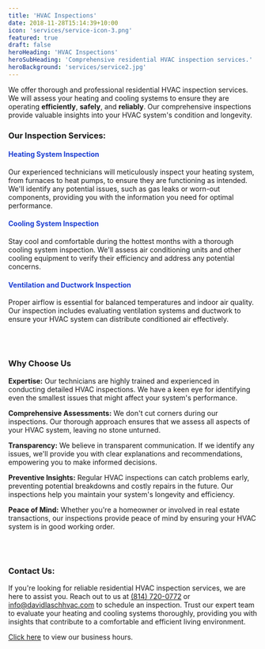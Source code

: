 ```yaml
---
title: 'HVAC Inspections'
date: 2018-11-28T15:14:39+10:00
icon: 'services/service-icon-3.png'
featured: true
draft: false
heroHeading: 'HVAC Inspections'
heroSubHeading: 'Comprehensive residential HVAC inspection services.'
heroBackground: 'services/service2.jpg'
---
```


We offer thorough and professional residential HVAC inspection services. We will assess your heating and cooling systems to ensure they are operating **efficiently**, **safely**, and **reliably**. Our comprehensive inspections provide valuable insights into your HVAC system's condition and longevity.

### Our Inspection Services:

<h4 style="color:rgb(28,62,211)">Heating System Inspection</h4>

Our experienced technicians will meticulously inspect your heating system, from furnaces to heat pumps, to ensure they are functioning as intended. We'll identify any potential issues, such as gas leaks or worn-out components, providing you with the information you need for optimal performance.

<h4 style="color:rgb(28,62,211)">Cooling System Inspection</h4>

Stay cool and comfortable during the hottest months with a thorough cooling system inspection. We'll assess air conditioning units and other cooling equipment to verify their efficiency and address any potential concerns.

<h4 style="color:rgb(28,62,211)">Ventilation and Ductwork Inspection</h4>

Proper airflow is essential for balanced temperatures and indoor air quality. Our inspection includes evaluating ventilation systems and ductwork to ensure your HVAC system can distribute conditioned air effectively.

<br></br>

### Why Choose Us

**Expertise:** Our technicians are highly trained and experienced in conducting detailed HVAC inspections. We have a keen eye for identifying even the smallest issues that might affect your system's performance.

**Comprehensive Assessments:** We don't cut corners during our inspections. Our thorough approach ensures that we assess all aspects of your HVAC system, leaving no stone unturned.

**Transparency:** We believe in transparent communication. If we identify any issues, we'll provide you with clear explanations and recommendations, empowering you to make informed decisions.

**Preventive Insights:** Regular HVAC inspections can catch problems early, preventing potential breakdowns and costly repairs in the future. Our inspections help you maintain your system's longevity and efficiency.

**Peace of Mind:** Whether you're a homeowner or involved in real estate transactions, our inspections provide peace of mind by ensuring your HVAC system is in good working order.

<br></br>

### Contact Us:

If you're looking for reliable residential HVAC inspection services, we are here to assist you. Reach out to us at <a href="tel:+18147200772">(814) 720-0772</a> or [info@davidlaschhvac.com](mailto:info@davidlaschhvac.com) to schedule an inspection. Trust our expert team to evaluate your heating and cooling systems thoroughly, providing you with insights that contribute to a comfortable and efficient living environment.

[Click here](https://davidlaschhvac.com/contact) to view our business hours.
